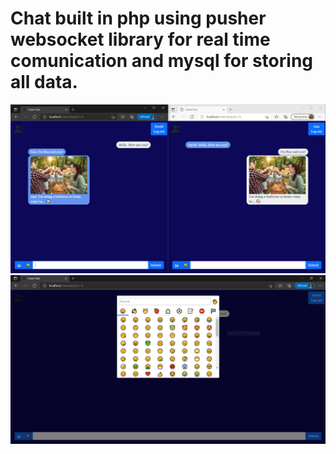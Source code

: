 # Chat built in php using pusher websocket library for real time comunication and mysql for storing all data.

![](https://github.com/Ricardo-AC/chat-cesae/blob/master/Capture.PNG)
![](https://github.com/Ricardo-AC/chat-cesae/blob/master/Capture2.PNG)
